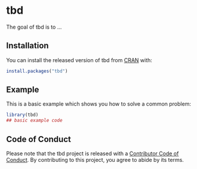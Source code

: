 
# tbd

<!-- badges: start -->
<!-- badges: end -->

The goal of tbd is to ...

## Installation

You can install the released version of tbd from [CRAN](https://CRAN.R-project.org) with:

``` r
install.packages("tbd")
```

## Example

This is a basic example which shows you how to solve a common problem:

``` r
library(tbd)
## basic example code
```

## Code of Conduct
  
Please note that the tbd project is released with a [Contributor Code of Conduct](https://contributor-covenant.org/version/2/0/CODE_OF_CONDUCT.html). By contributing to this project, you agree to abide by its terms.


